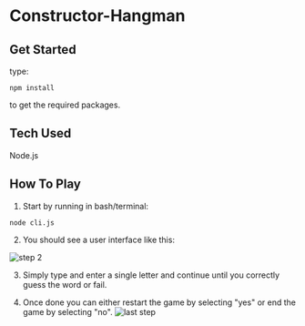 # Constructor-Hangman
## Get Started
type: 
```
npm install
``` 
to get the required packages.

## Tech Used
Node.js

## How To Play
1. Start by running in bash/terminal:
```
node cli.js
```


2. You should see a user interface like this:

![step 2](https://i.gyazo.com/e1758ea9789806620eb83090e85132e5.png)


3. Simply type and enter a single letter and continue until you correctly guess the word or fail.


4. Once done you can either restart the game by selecting "yes" or end the game by selecting "no".
![last step](https://i.gyazo.com/06582da772057946ad2dcaa314268260.png)
